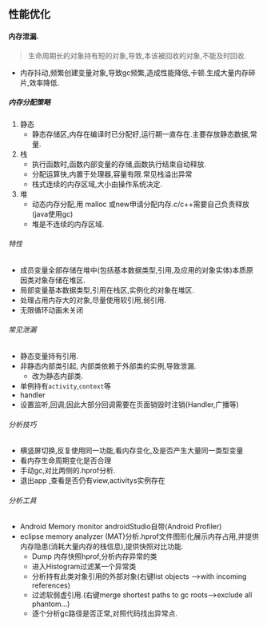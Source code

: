 ## 性能优化

#### 内存泄漏.
> 生命周期长的对象持有短的对象,导致,本该被回收的对象,不能及时回收.

* 内存抖动,频繁创建变量对象,导致gc频繁,造成性能降低,卡顿.生成大量内存碎片,效率降低.

##### 内存分配策略
1. 静态
	* 静态存储区,内存在编译时已分配好,运行期一直存在.主要存放静态数据,常量.
2. 栈
	* 执行函数时,函数内部变量的存储,函数执行结束自动释放.
	* 分配运算快,内置于处理器,容量有限.常见栈溢出异常
	* 栈式连续的内存区域,大小由操作系统决定.
3. 堆
	* 动态内存分配,用 malloc 或new申请分配内存.c/c++需要自己负责释放(java使用gc)
	* 堆是不连续的内存区域.
	
###### 特性
* 成员变量全部存储在堆中(包括基本数据类型,引用,及应用的对象实体)本质原因类对象存储在堆区.
* 局部变量基本数据类型,引用在栈区,实例化的对象在堆区.
* 处理占用内存大的对象,尽量使用软引用,弱引用.
* 无限循环动画未关闭

###### 常见泄漏
* 静态变量持有引用.
* 非静态内部类引起, 内部类依赖于外部类的实例,导致泄漏.
	* 改为静态内部类.
* 单例持有`activity`,`context`等
* handler
* 设置监听,回调;因此大部分回调需要在页面销毁时注销(Handler,广播等)
###### 分析技巧
* 横竖屏切换,反复使用同一功能,看内存变化,及是否产生大量同一类型变量
* 看内存生命周期变化是否合理
* 手动gc,对比两侧的.hprof分析.
* 退出app ,查看是否仍有view,activitys实例存在
###### 分析工具
* Android Memory monitor androidStudio自带(Android Profiler)
* eclipse memory analyzer (MAT)分析.hprof文件图形化展示内存占用,并提供内存隐患(消耗大量内存的栈信息),提供快照对比功能.
	* Dump 内存快照hprof,分析内存异常的类
	* 进入Histogram过滤某一个异常类
	* 分析持有此类对象引用的外部对象(右键list objects -->with incoming references)
	* 过滤软弱虚引用.(右键merge shortest paths to gc roots-->exclude all phantom...)
	* 逐个分析gc路径是否正常,对照代码找出异常点.
